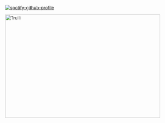 [![spotify-github-profile](https://spotify-github-profile.kittinanx.com/api/view?uid=31emw27hdnz23bbvfx4humhc7cjq&cover_image=true&theme=novatorem&show_offline=false&background_color=000000&interchange=true&bar_color=000000&bar_color_cover=true)](https://github.com/kittinan/spotify-github-profile)

<img src="https://pbs.twimg.com/media/GwTVdZvXwAAyv0D?format=jpg&name=medium" alt="Trulli" width="500" height="333">
